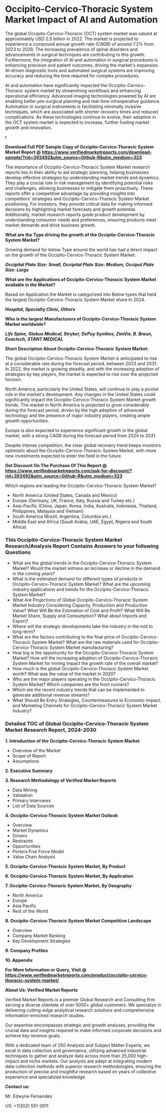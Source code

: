 <meta name="title" content="Global Occipito-Cervico-Thoracic System Market Impact of AI and Automation"><meta name="description" content="The global Occipito-Cervico-Thoracic (OCT) system market was valued at approximately USD 2.5 billion in 2022. The market is projected to experience a compound annual g"><meta name="title" content="Occipito-Cervico-Thoracic System Market Size, Share, Scope, Trends, Growth, Opportunities, Analysis, Forecast"><h1>Occipito-Cervico-Thoracic System Market Impact of AI and Automation</h1><p>The global Occipito-Cervico-Thoracic (OCT) system market was valued at approximately USD 2.5 billion in 2022. The market is projected to experience a compound annual growth rate (CAGR) of around 7.2% from 2023 to 2028. The increasing prevalence of spinal disorders and advancements in surgical techniques are contributing to this growth. Furthermore, the integration of AI and automation in surgical procedures is enhancing precision and patient outcomes, driving the market's expansion. AI-driven diagnostic tools and automated surgical systems are improving accuracy and reducing the time required for complex procedures.</p><p>AI and automation have significantly impacted the Occipito-Cervico-Thoracic system market by streamlining workflows and enhancing operational efficiency. Advanced imaging technologies powered by AI are enabling better pre-surgical planning and real-time intraoperative guidance. Automation in surgical instruments is facilitating minimally invasive techniques, which are associated with shorter recovery times and reduced complications. As these technologies continue to evolve, their adoption in the OCT system market is expected to increase, further fueling market growth and innovation.</p>t</p><p id="" class=""><strong>Download Full PDF Sample Copy of Occipito-Cervico-Thoracic System Market Report @ <a href="https://www.verifiedmarketreports.com/download-sample/?rid=393492&utm_source=Github-R&utm_medium=323" target="_blank">https://www.verifiedmarketreports.com/download-sample/?rid=393492&utm_source=Github-R&utm_medium=323</a></strong></p><p>The importance of&nbsp;Occipito-Cervico-Thoracic System Market research reports lies in their ability to aid strategic planning, helping businesses develop effective strategies by understanding market trends and dynamics. They play a crucial role in risk management by identifying potential risks and challenges, allowing businesses to mitigate them proactively. These reports offer a competitive advantage by providing insights into competitors' strategies and Occipito-Cervico-Thoracic System Market positioning. For investors, they provide critical data for making informed decisions by highlighting market forecasts and growth potential. Additionally, market research reports guide product development by understanding consumer needs and preferences, ensuring products meet market demands and drive business growth.</p><p><strong>What are the&nbsp;Type driving the growth of the Occipito-Cervico-Thoracic System Market?</strong></p><p id="" class="">Growing demand for below Type around the world has had a direct impact on the growth of the Occipito-Cervico-Thoracic System Market:</p><em><strong>Occipital Plate Size: Small, Occipital Plate Size: Medium, Occiput Plate Size: Large</strong></em></p><strong>What are the&nbsp;Applications&nbsp;of Occipito-Cervico-Thoracic System Market available in the Market?</strong></p><p id="" class="">Based on Application the Market is categorized into Below types that held the largest Occipito-Cervico-Thoracic System Market share In 2024.</p><em><strong>Hospital, Specialty Clinic, Others</strong></em></p><strong>Who is the largest Manufacturers of Occipito-Cervico-Thoracic System Market worldwide?</strong></p><p><em><strong>Life Spine, Globus Medical, Stryker, DePuy Synthes, ZimVie, B. Braun, Exactech, XTANT MEDICAL</strong></em></p><p id="" class=""><strong>Short Description About Occipito-Cervico-Thoracic System Market:</strong></p><p>The global Occipito-Cervico-Thoracic System Market is anticipated to rise at a considerable rate during the forecast period, between 2023 and 2031. In 2022, the market is growing steadily, and with the increasing adoption of strategies by key players, the market is expected to rise over the projected horizon.</p><p>North America, particularly the United States, will continue to play a pivotal role in the market's development. Any changes in the United States could significantly impact the Occipito-Cervico-Thoracic System Market growth trends. The market in North America is projected to grow considerably during the forecast period, driven by the high adoption of advanced technology and the presence of major industry players, creating ample growth opportunities.</p><p>Europe is also expected to experience significant growth in the global market, with a strong CAGR during the forecast period from 2024 to 2031.</p><p>Despite intense competition, the clear global recovery trend keeps investors optimistic about the Occipito-Cervico-Thoracic System Market, with more new investments expected to enter the field in the future.</p><p id="" class=""><strong>Get Discount On The Purchase Of This Report @ <a href="https://www.verifiedmarketreports.com/ask-for-discount/?rid=393492&utm_source=Github-R&utm_medium=323" target="_blank">https://www.verifiedmarketreports.com/ask-for-discount/?rid=393492&utm_source=Github-R&utm_medium=323</a></strong></p>Which regions are leading the Occipito-Cervico-Thoracic System Market?</p><ul><li>North America (United States, Canada and Mexico)</li><li>Europe (Germany, UK, France, Italy, Russia and Turkey etc.)</li><li>Asia-Pacific (China, Japan, Korea, India, Australia, Indonesia, Thailand, Philippines, Malaysia and Vietnam)</li><li>South America (Brazil, Argentina, Columbia etc.)</li><li>Middle East and Africa (Saudi Arabia, UAE, Egypt, Nigeria and South Africa)</li></ul><h3 id="" class="">This Occipito-Cervico-Thoracic System Market Research/Analysis Report Contains Answers to your following Questions</h3><ul><li>What are the global trends in the Occipito-Cervico-Thoracic System Market? Would the market witness an increase or decline in the demand in the coming years?</li><li>What is the estimated demand for different types of products in Occipito-Cervico-Thoracic System Market? What are the upcoming industry applications and trends for the Occipito-Cervico-Thoracic System Market?</li><li>What Are Projections of Global Occipito-Cervico-Thoracic System Market Industry Considering Capacity, Production and Production Value? What Will Be the Estimation of Cost and Profit? What Will Be Market Share, Supply and Consumption? What about imports and Export?</li><li>Where will the strategic developments take the industry in the mid to long-term?</li><li>What are the factors contributing to the final price of Occipito-Cervico-Thoracic System Market? What are the raw materials used for Occipito-Cervico-Thoracic System Market manufacturing?</li><li>How big is the opportunity for the Occipito-Cervico-Thoracic System Market? How will the increasing adoption of Occipito-Cervico-Thoracic System Market for mining impact the growth rate of the overall market?</li><li>How much is the global Occipito-Cervico-Thoracic System Market worth? What was the value of the market In 2020?</li><li>Who are the major players operating in the Occipito-Cervico-Thoracic System Market? Which companies are the front runners?</li><li>Which are the recent industry trends that can be implemented to generate additional revenue streams?</li><li>What Should Be Entry Strategies, Countermeasures to Economic Impact, and Marketing Channels for Occipito-Cervico-Thoracic System Market Industry?</li></ul><h3 id="" class="">Detailed TOC of Global Occipito-Cervico-Thoracic System Market Research Report, 2024-2030</h3><p id="" class=""><strong>1. Introduction of the Occipito-Cervico-Thoracic System Market</strong></p><ul><li>Overview of the Market</li><li>Scope of Report</li><li>Assumptions</li></ul><p id="" class=""><strong>2. Executive Summary</strong></p><p id="" class=""><strong>3. Research Methodology of Verified Market Reports</strong></p><ul><li>Data Mining</li><li>Validation</li><li>Primary Interviews</li><li>List of Data Sources</li></ul><p id="" class=""><strong>4. Occipito-Cervico-Thoracic System Market Outlook</strong></p><ul><li>Overview</li><li>Market Dynamics</li><li>Drivers</li><li>Restraints</li><li>Opportunities</li><li>Porters Five Force Model</li><li>Value Chain Analysis</li></ul><p id="" class=""><strong>5. Occipito-Cervico-Thoracic System Market, By Product</strong></p><p id="" class=""><strong>6. Occipito-Cervico-Thoracic System Market, By Application</strong></p><p id="" class=""><strong>7. Occipito-Cervico-Thoracic System Market, By Geography</strong></p><ul><li>North America</li><li>Europe</li><li>Asia Pacific</li><li>Rest of the World</li></ul><p id="" class=""><strong>8. Occipito-Cervico-Thoracic System Market Competitive Landscape</strong></p><ul><li>Overview</li><li>Company Market Ranking</li><li>Key Development Strategies</li></ul><p id="" class=""><strong>9. Company Profiles</strong></p><p id="" class=""><strong>10. Appendix</strong></p><p id="" class=""><strong>For More Information or Query, Visit @ <a href="https://www.verifiedmarketreports.com/product/occipito-cervico-thoracic-system-market/" target="_blank">https://www.verifiedmarketreports.com/product/occipito-cervico-thoracic-system-market/</a></strong></p><p id="" class=""><strong>About Us: Verified Market Reports</strong></p><p id="" class="">Verified Market Reports is a premier Global Research and Consulting firm serving a diverse clientele of over 5000+ global customers. We specialize in delivering cutting-edge analytical research solutions and comprehensive information-enriched research studies.</p><p id="" class="">Our expertise encompasses strategic and growth analyses, providing the crucial data and insights required to make informed corporate decisions and achieve key revenue goals.</p><p id="" class="">With a dedicated team of 250 Analysts and Subject Matter Experts, we excel in data collection and governance, utilizing advanced industrial techniques to gather and analyze data across more than 25,000 high-impact and niche markets. Our analysts are adept at integrating modern data collection methods with superior research methodologies, ensuring the production of precise and insightful research based on years of collective experience and specialized knowledge.</p><p id="" class=""><strong>Contact us:</strong></p><p id="" class="">Mr. Edwyne Fernandes</p><p id="" class="">US: +1(302) 551-2611</p>